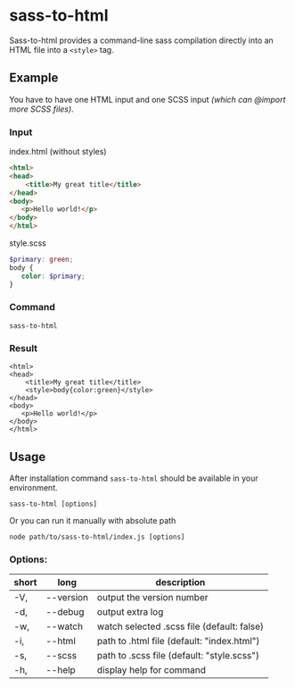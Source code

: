 # sass-to-html
Sass-to-html provides a command-line sass compilation directly into an HTML file into a `<style>` tag. 

## Example
You have to have one HTML input and one SCSS input _(which can @import more SCSS files)_.
### Input
index.html (without styles)
```html
<html>
<head>
    <title>My great title</title>
</head>
<body>
   <p>Hello world!</p>
</body>
</html>
```
style.scss
```scss
$primary: green;
body {
   color: $primary;
}
```
### Command
```
sass-to-html 
```
### Result
```
<html>
<head>
    <title>My great title</title>
    <style>body{color:green}</style>
</head>
<body>
   <p>Hello world!</p>
</body>
</html>
```

## Usage
After installation command `sass-to-html` should be available in your environment.
```
sass-to-html [options]
```
Or you can run it manually with absolute path
```
node path/to/sass-to-html/index.js [options]
```

### Options:
| short | long | description |
|---|---|---|
| -V, | --version     | output the version number    
| -d, | --debug       | output extra log    
| -w, | --watch       | watch selected .scss file (default: false)    
| -i, | --html <type> | path to .html file (default: "index.html")    
| -s, | --scss <type> | path to .scss file (default: "style.scss")    
| -h, | --help        | display help for command    

